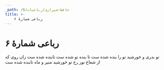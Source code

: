 ```yaml
---
_path: /حافظ-شیرازی/رباعیات/6
title: >-
    رباعی شمارهٔ ۶
---
```

# رباعی شمارهٔ ۶

تو بدری و خورشید تو را بنده شده ست
تا بنده تو شده ست تابنده شده ست
زان روی که از شعاع نور رخ تو
خورشید منیر و ماه تابنده شده ست
